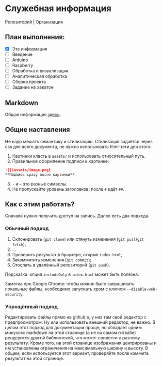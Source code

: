# Служебная информация

[Репозиторий](https://github.com/bmstu-hackathon/example) |
[Организация](https://github.com/bmstu-hackathon)

## План выполнения:

- [x] Эта информация
- [ ] Введение
- [ ] Arduino
- [ ] Raspberry
- [ ] Обработка и визуализация
- [ ] Аналитическая обработка
- [ ] Сборка проекта
- [ ] Задание на хакатон

## Markdown

Общая информация [здесь](https://guides.github.com/features/mastering-markdown/).

## Общие наставления

Не надо мешать семантику и стилизацию. Стилизация задаётся через css для всего документа, не нужно использовать html-теги для этого.

1. Картинки класть в `assets/` и использовать относительный путь.
2. Правильное оформление подписи к картинке:
```markdown
![](assets/image.png)
**Подпись сразу после картинки**
```
3. `-` и `—` это разные символы.
4. Не пропускайте уровень заголовков: после `#` идёт `##`.

## Как с этим работать?

Сначала нужно получить доступ на запись.
Далее есть два подхода.

### Обычный подход

1. Склонировать (`git clone`) или стянуть изменения (`git pull`/`git fetch`);
2. ...
3. Проверить результат в браузере, открыв `index.html`;
4. Закоммитить изменения (`git commit`);
5. Отослать в удалённый репозиторий (`git push`).

Подсказка: опция `includeOnly` в `index.html` может быть полезна.

Заметка про Google Chrome: чтобы можно было запрашивать локальные файлы, необходимо запускать хром с ключом `--disable-web-security`.

### Упрощённый подход
Редактировать файлы прямо на github'е, у них там свой редактор с предпросмотром. Ну или использовать внешний редактор, не важно. В целом этот подход для документации проще, но обладает одним минусом: markdown на этой странице (а не на самом гитхабе) рендерится другой библиотекой, что может привести к разному результату. Кроме того, на этой странице изображения центрированы и им установлены ограничения на максимальную ширину и высоту. В общем, если используется этот вариант, проверяйте после коммита результат на этой странице.
